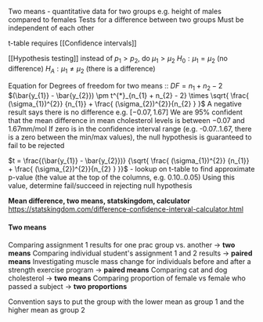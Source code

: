 Two means - quantitative data for two groups
	e.g. height of males compared to females
Tests for a difference between two groups
	Must be independent of each other

t-table requires [[Confidence intervals]] 

[[Hypothesis testing]]
	instead of $p_{1} > p_{2}$, do $\mu_{1} > \mu_{2}$
	$H_{0}: \mu_{1} = \mu_2$ (no difference)
	$H_{A}: \mu_{1} \neq \mu_2$ (there is a difference)


Equation for Degrees of freedom for two means :: $DF = n_{1} + n_{2} - 2$
$(\bar{y_{1}} - \bar{y_{2}}) \pm t^{*}_{n_{1} + n_{2} - 2} \times \sqrt{ \frac{ (\sigma_{1})^{2}} {n_{1}} + \frac{ (\sigma_{2})^{2}}{n_{2} } }$
A negative result says there is no difference
	e.g. $[-0.07, 1.67]$
	We are 95% confident that the mean difference in mean cholesterol levels is between $-0.07$ and $1.67$mm/mol
		If zero is in the confidence interval range (e.g. -0.07..1.67, there is a zero between the min/max values), the null hypothesis is guaranteed to fail to be rejected

$t = \frac{(\bar{y_{1}} - \bar{y_{2}})} {\sqrt{ \frac{ (\sigma_{1})^{2}} {n_{1}} + \frac{ (\sigma_{2})^{2}}{n_{2} } }}$ - lookup on t-table to find approximate p-value (the value at the top of the columns, e.g. 0.10..0.05)
	Using this value, determine fail/succeed in rejecting null hypothesis


**Mean difference, two means, statskingdom, calculator**
https://statskingdom.com/difference-confidence-interval-calculator.html

#### Two means
Comparing assignment 1 results for one prac group vs. another -> **two means**
Comparing individual student's assignment 1 and 2 results -> **paired means**
Investigating muscle mass change for individuals before and after a strength exercise program -> **paired means**
Comparing cat and dog cholesterol -> **two means**
Comparing proportion of female vs female who passed a subject -> **two proportions**

Convention says to put the group with the lower mean as group 1 and the higher mean as group 2

